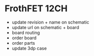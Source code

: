 # FrothFET 12CH
  * update revision + name on schematic
  * update url on schematic + board
  * board routing
  * order board
  * order parts
  * update 3dp case